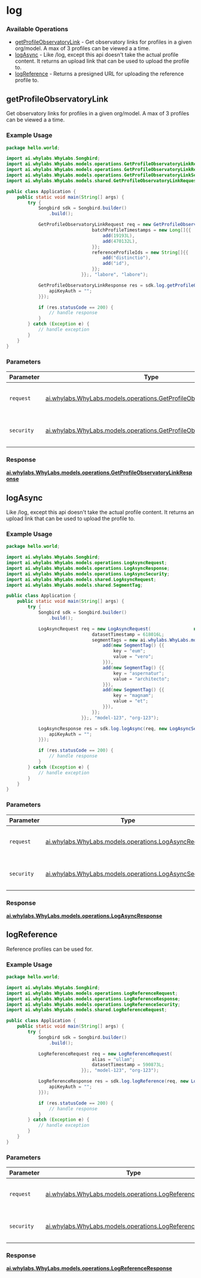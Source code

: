 # log

### Available Operations

* [getProfileObservatoryLink](#getprofileobservatorylink) - Get observatory links for profiles in a given org/model. A max of 3 profiles can be viewed a a time.
* [logAsync](#logasync) - Like /log, except this api doesn't take the actual profile content. It returns an upload link that can be used to upload the profile to.
* [logReference](#logreference) - Returns a presigned URL for uploading the reference profile to.

## getProfileObservatoryLink

Get observatory links for profiles in a given org/model. A max of 3 profiles can be viewed a a time.

### Example Usage

```java
package hello.world;

import ai.whylabs.WhyLabs.Songbird;
import ai.whylabs.WhyLabs.models.operations.GetProfileObservatoryLinkRequest;
import ai.whylabs.WhyLabs.models.operations.GetProfileObservatoryLinkResponse;
import ai.whylabs.WhyLabs.models.operations.GetProfileObservatoryLinkSecurity;
import ai.whylabs.WhyLabs.models.shared.GetProfileObservatoryLinkRequest;

public class Application {
    public static void main(String[] args) {
        try {
            Songbird sdk = Songbird.builder()
                .build();

            GetProfileObservatoryLinkRequest req = new GetProfileObservatoryLinkRequest(                new GetProfileObservatoryLinkRequest() {{
                                batchProfileTimestamps = new Long[]{{
                                    add(19193L),
                                    add(470132L),
                                }};
                                referenceProfileIds = new String[]{{
                                    add("distinctio"),
                                    add("id"),
                                }};
                            }};, "labore", "labore");            

            GetProfileObservatoryLinkResponse res = sdk.log.getProfileObservatoryLink(req, new GetProfileObservatoryLinkSecurity("suscipit") {{
                apiKeyAuth = "";
            }});

            if (res.statusCode == 200) {
                // handle response
            }
        } catch (Exception e) {
            // handle exception
        }
    }
}
```

### Parameters

| Parameter                                                                                                                              | Type                                                                                                                                   | Required                                                                                                                               | Description                                                                                                                            |
| -------------------------------------------------------------------------------------------------------------------------------------- | -------------------------------------------------------------------------------------------------------------------------------------- | -------------------------------------------------------------------------------------------------------------------------------------- | -------------------------------------------------------------------------------------------------------------------------------------- |
| `request`                                                                                                                              | [ai.whylabs.WhyLabs.models.operations.GetProfileObservatoryLinkRequest](../../models/operations/GetProfileObservatoryLinkRequest.md)   | :heavy_check_mark:                                                                                                                     | The request object to use for the request.                                                                                             |
| `security`                                                                                                                             | [ai.whylabs.WhyLabs.models.operations.GetProfileObservatoryLinkSecurity](../../models/operations/GetProfileObservatoryLinkSecurity.md) | :heavy_check_mark:                                                                                                                     | The security requirements to use for the request.                                                                                      |


### Response

**[ai.whylabs.WhyLabs.models.operations.GetProfileObservatoryLinkResponse](../../models/operations/GetProfileObservatoryLinkResponse.md)**


## logAsync

Like /log, except this api doesn't take the actual profile content. It returns an upload link that can be used to upload the profile to.

### Example Usage

```java
package hello.world;

import ai.whylabs.WhyLabs.Songbird;
import ai.whylabs.WhyLabs.models.operations.LogAsyncRequest;
import ai.whylabs.WhyLabs.models.operations.LogAsyncResponse;
import ai.whylabs.WhyLabs.models.operations.LogAsyncSecurity;
import ai.whylabs.WhyLabs.models.shared.LogAsyncRequest;
import ai.whylabs.WhyLabs.models.shared.SegmentTag;

public class Application {
    public static void main(String[] args) {
        try {
            Songbird sdk = Songbird.builder()
                .build();

            LogAsyncRequest req = new LogAsyncRequest(                new LogAsyncRequest() {{
                                datasetTimestamp = 618016L;
                                segmentTags = new ai.whylabs.WhyLabs.models.shared.SegmentTag[]{{
                                    add(new SegmentTag() {{
                                        key = "eum";
                                        value = "vero";
                                    }}),
                                    add(new SegmentTag() {{
                                        key = "aspernatur";
                                        value = "architecto";
                                    }}),
                                    add(new SegmentTag() {{
                                        key = "magnam";
                                        value = "et";
                                    }}),
                                }};
                            }};, "model-123", "org-123");            

            LogAsyncResponse res = sdk.log.logAsync(req, new LogAsyncSecurity("excepturi") {{
                apiKeyAuth = "";
            }});

            if (res.statusCode == 200) {
                // handle response
            }
        } catch (Exception e) {
            // handle exception
        }
    }
}
```

### Parameters

| Parameter                                                                                            | Type                                                                                                 | Required                                                                                             | Description                                                                                          |
| ---------------------------------------------------------------------------------------------------- | ---------------------------------------------------------------------------------------------------- | ---------------------------------------------------------------------------------------------------- | ---------------------------------------------------------------------------------------------------- |
| `request`                                                                                            | [ai.whylabs.WhyLabs.models.operations.LogAsyncRequest](../../models/operations/LogAsyncRequest.md)   | :heavy_check_mark:                                                                                   | The request object to use for the request.                                                           |
| `security`                                                                                           | [ai.whylabs.WhyLabs.models.operations.LogAsyncSecurity](../../models/operations/LogAsyncSecurity.md) | :heavy_check_mark:                                                                                   | The security requirements to use for the request.                                                    |


### Response

**[ai.whylabs.WhyLabs.models.operations.LogAsyncResponse](../../models/operations/LogAsyncResponse.md)**


## logReference

Reference profiles can be used for.

### Example Usage

```java
package hello.world;

import ai.whylabs.WhyLabs.Songbird;
import ai.whylabs.WhyLabs.models.operations.LogReferenceRequest;
import ai.whylabs.WhyLabs.models.operations.LogReferenceResponse;
import ai.whylabs.WhyLabs.models.operations.LogReferenceSecurity;
import ai.whylabs.WhyLabs.models.shared.LogReferenceRequest;

public class Application {
    public static void main(String[] args) {
        try {
            Songbird sdk = Songbird.builder()
                .build();

            LogReferenceRequest req = new LogReferenceRequest(                new LogReferenceRequest() {{
                                alias = "ullam";
                                datasetTimestamp = 590873L;
                            }};, "model-123", "org-123");            

            LogReferenceResponse res = sdk.log.logReference(req, new LogReferenceSecurity("quos") {{
                apiKeyAuth = "";
            }});

            if (res.statusCode == 200) {
                // handle response
            }
        } catch (Exception e) {
            // handle exception
        }
    }
}
```

### Parameters

| Parameter                                                                                                    | Type                                                                                                         | Required                                                                                                     | Description                                                                                                  |
| ------------------------------------------------------------------------------------------------------------ | ------------------------------------------------------------------------------------------------------------ | ------------------------------------------------------------------------------------------------------------ | ------------------------------------------------------------------------------------------------------------ |
| `request`                                                                                                    | [ai.whylabs.WhyLabs.models.operations.LogReferenceRequest](../../models/operations/LogReferenceRequest.md)   | :heavy_check_mark:                                                                                           | The request object to use for the request.                                                                   |
| `security`                                                                                                   | [ai.whylabs.WhyLabs.models.operations.LogReferenceSecurity](../../models/operations/LogReferenceSecurity.md) | :heavy_check_mark:                                                                                           | The security requirements to use for the request.                                                            |


### Response

**[ai.whylabs.WhyLabs.models.operations.LogReferenceResponse](../../models/operations/LogReferenceResponse.md)**

